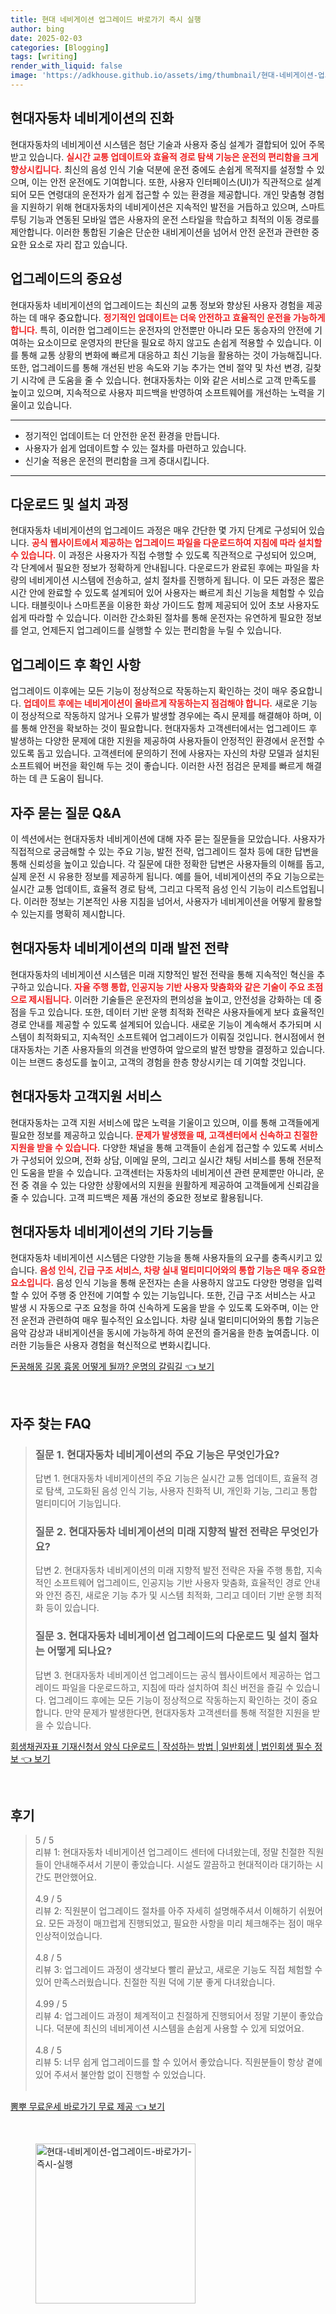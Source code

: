```yaml
---
title: 현대 네비게이션 업그레이드 바로가기 즉시 실행
author: bing
date: 2025-02-03
categories: [Blogging]
tags: [writing]
render_with_liquid: false
image: 'https://adkhouse.github.io/assets/img/thumbnail/현대-네비게이션-업그레이드-바로가기-즉시-실행.webp'
---
```



<h2 id='현대자동차-네비게이션-의-진화'>현대자동차 네비게이션의 진화</h2>

<p>현대자동차의 네비게이션 시스템은 첨단 기술과 사용자 중심 설계가 결합되어 있어 주목받고 있습니다. <b><span style="color: #ee2323;">실시간 교통 업데이트와 효율적 경로 탐색 기능은 운전의 편리함을 크게 향상시킵니다.</span></b> 최신의 음성 인식 기술 덕분에 운전 중에도 손쉽게 목적지를 설정할 수 있으며, 이는 안전 운전에도 기여합니다. 또한, 사용자 인터페이스(UI)가 직관적으로 설계되어 모든 연령대의 운전자가 쉽게 접근할 수 있는 환경을 제공합니다. 개인 맞춤형 경험을 지원하기 위해 현대자동차의 네비게이션은 지속적인 발전을 거듭하고 있으며, 스마트 루팅 기능과 연동된 모바일 앱은 사용자의 운전 스타일을 학습하고 최적의 이동 경로를 제안합니다. 이러한 통합된 기술은 단순한 내비게이션을 넘어서 안전 운전과 관련한 중요한 요소로 자리 잡고 있습니다.</p>

<h2 id='업그레이드-중요성'>업그레이드의 중요성</h2>

<p>현대자동차 네비게이션의 업그레이드는 최신의 교통 정보와 향상된 사용자 경험을 제공하는 데 매우 중요합니다. <b><span style="color: #ee2323;">정기적인 업데이트는 더욱 안전하고 효율적인 운전을 가능하게 합니다.</span></b> 특히, 이러한 업그레이드는 운전자의 안전뿐만 아니라 모든 동승자의 안전에 기여하는 요소이므로 운영자의 판단을 필요로 하지 않고도 손쉽게 적용할 수 있습니다. 이를 통해 교통 상황의 변화에 빠르게 대응하고 최신 기능을 활용하는 것이 가능해집니다. 또한, 업그레이드를 통해 개선된 반응 속도와 기능 추가는 연비 절약 및 차선 변경, 길찾기 시각에 큰 도움을 줄 수 있습니다. 현대자동차는 이와 같은 서비스로 고객 만족도를 높이고 있으며, 지속적으로 사용자 피드백을 반영하여 소프트웨어를 개선하는 노력을 기울이고 있습니다.</p>

<hr />

<ul>
    <li>정기적인 업데이트는 더 안전한 운전 환경을 만듭니다.</li>
    <li>사용자가 쉽게 업데이트할 수 있는 절차를 마련하고 있습니다.</li>
    <li>신기술 적용은 운전의 편리함을 크게 증대시킵니다.</li>
</ul>

<hr />

<h2 id='다운로드-및-설치-프로세스'>다운로드 및 설치 과정</h2>

<p>현대자동차 네비게이션의 업그레이드 과정은 매우 간단한 몇 가지 단계로 구성되어 있습니다. <b><span style="color: #ee2323;">공식 웹사이트에서 제공하는 업그레이드 파일을 다운로드하여 지침에 따라 설치할 수 있습니다.</span></b> 이 과정은 사용자가 직접 수행할 수 있도록 직관적으로 구성되어 있으며, 각 단계에서 필요한 정보가 정확하게 안내됩니다. 다운로드가 완료된 후에는 파일을 차량의 네비게이션 시스템에 전송하고, 설치 절차를 진행하게 됩니다. 이 모든 과정은 짧은 시간 안에 완료할 수 있도록 설계되어 있어 사용자는 빠르게 최신 기능을 체험할 수 있습니다. 태블릿이나 스마트폰을 이용한 화상 가이드도 함께 제공되어 있어 초보 사용자도 쉽게 따라할 수 있습니다. 이러한 간소화된 절차를 통해 운전자는 유연하게 필요한 정보를 얻고, 언제든지 업그레이드를 실행할 수 있는 편리함을 누릴 수 있습니다.</p>

<h2 id='업그레이드-후-제대로-작동하는가-확인사항'>업그레이드 후 확인 사항</h2>

<p>업그레이드 이후에는 모든 기능이 정상적으로 작동하는지 확인하는 것이 매우 중요합니다. <b><span style="color: #ee2323;">업데이트 후에는 네비게이션이 올바르게 작동하는지 점검해야 합니다.</span></b> 새로운 기능이 정상적으로 작동하지 않거나 오류가 발생할 경우에는 즉시 문제를 해결해야 하며, 이를 통해 안전을 확보하는 것이 필요합니다. 현대자동차 고객센터에서는 업그레이드 후 발생하는 다양한 문제에 대한 지원을 제공하여 사용자들이 안정적인 환경에서 운전할 수 있도록 돕고 있습니다. 고객센터에 문의하기 전에 사용자는 자신의 차량 모델과 설치된 소프트웨어 버전을 확인해 두는 것이 좋습니다. 이러한 사전 점검은 문제를 빠르게 해결하는 데 큰 도움이 됩니다.</p>

<h2 id='자주-묻는-질문-QNA'>자주 묻는 질문 Q&A</h2>

<p>이 섹션에서는 현대자동차 네비게이션에 대해 자주 묻는 질문들을 모았습니다. 사용자가 직접적으로 궁금해할 수 있는 주요 기능, 발전 전략, 업그레이드 절차 등에 대한 답변을 통해 신뢰성을 높이고 있습니다. 각 질문에 대한 정확한 답변은 사용자들의 이해를 돕고, 실제 운전 시 유용한 정보를 제공하게 됩니다. 예를 들어, 네비게이션의 주요 기능으로는 실시간 교통 업데이트, 효율적 경로 탐색, 그리고 다목적 음성 인식 기능이 리스트업됩니다. 이러한 정보는 기본적인 사용 지침을 넘어서, 사용자가 네비게이션을 어떻게 활용할 수 있는지를 명확히 제시합니다.</p>

<h2 id='현대자동차-네비게이션-미래-발전-전략'>현대자동차 네비게이션의 미래 발전 전략</h2>

<p>현대자동차의 네비게이션 시스템은 미래 지향적인 발전 전략을 통해 지속적인 혁신을 추구하고 있습니다. <b><span style="color: #ee2323;">자율 주행 통합, 인공지능 기반 사용자 맞춤화와 같은 기술이 주요 초점으로 제시됩니다.</span></b> 이러한 기술들은 운전자의 편의성을 높이고, 안전성을 강화하는 데 중점을 두고 있습니다. 또한, 데이터 기반 운행 최적화 전략은 사용자들에게 보다 효율적인 경로 안내를 제공할 수 있도록 설계되어 있습니다. 새로운 기능이 계속해서 추가되며 시스템이 최적화되고, 지속적인 소프트웨어 업그레이드가 이뤄질 것입니다. 현시점에서 현대자동차는 기존 사용자들의 의견을 반영하여 앞으로의 발전 방향을 결정하고 있습니다. 이는 브랜드 충성도를 높이고, 고객의 경험을 한층 향상시키는 데 기여할 것입니다.</p>

<h2 id='현대자동차-고객지원-서비스'>현대자동차 고객지원 서비스</h2>

<p>현대자동차는 고객 지원 서비스에 많은 노력을 기울이고 있으며, 이를 통해 고객들에게 필요한 정보를 제공하고 있습니다. <b><span style="color: #ee2323;">문제가 발생했을 때, 고객센터에서 신속하고 친절한 지원을 받을 수 있습니다.</span></b> 다양한 채널을 통해 고객들이 손쉽게 접근할 수 있도록 서비스가 구성되어 있으며, 전화 상담, 이메일 문의, 그리고 실시간 채팅 서비스를 통해 전문적인 도움을 받을 수 있습니다. 고객센터는 자동차의 네비게이션 관련 문제뿐만 아니라, 운전 중 겪을 수 있는 다양한 상황에서의 지원을 원활하게 제공하여 고객들에게 신뢰감을 줄 수 있습니다. 고객 피드백은 제품 개선의 중요한 정보로 활용됩니다.</p>

<h2 id='현대자동차-네비게이션의-기타-기능들'>현대자동차 네비게이션의 기타 기능들</h2>

<p>현대자동차 네비게이션 시스템은 다양한 기능을 통해 사용자들의 요구를 충족시키고 있습니다. <b><span style="color: #ee2323;">음성 인식, 긴급 구조 서비스, 차량 실내 멀티미디어와의 통합 기능은 매우 중요한 요소입니다.</span></b> 음성 인식 기능을 통해 운전자는 손을 사용하지 않고도 다양한 명령을 입력할 수 있어 주행 중 안전에 기여할 수 있는 기능입니다. 또한, 긴급 구조 서비스는 사고 발생 시 자동으로 구조 요청을 하여 신속하게 도움을 받을 수 있도록 도와주며, 이는 안전 운전과 관련하여 매우 필수적인 요소입니다. 차량 실내 멀티미디어와의 통합 기능은 음악 감상과 내비게이션을 동시에 가능하게 하여 운전의 즐거움을 한층 높여줍니다. 이러한 기능들은 사용자 경험을 혁신적으로 변화시킵니다.</p>


<p><a class="click-button" title="돈꿈해몽 길몽 흉몽 어떻게 될까? 운명의 갈림길" href="https://adkhouse.github.io/posts/%EB%8F%88%EA%BF%88%ED%95%B4%EB%AA%BD-%EA%B8%B8%EB%AA%BD-%ED%9D%89%EB%AA%BD-%EC%96%B4%EB%96%BB%EA%B2%8C-%EB%90%A0%EA%B9%8C-%EC%9A%B4%EB%AA%85%EC%9D%98-%EA%B0%88%EB%A6%BC%EA%B8%B8/" rel="dofollow">돈꿈해몽 길몽 흉몽 어떻게 될까? 운명의 갈림길 👈 보기</a></p><br>
<h2 id='자주_찾는_FAQ'>자주 찾는 FAQ</h2>
<div itemscope="" itemtype="https://schema.org/FAQPage"> 
<blockquote> 
<div itemscope="" itemprop="mainEntity" itemtype="https://schema.org/Question"> 
<h3 itemprop="name">질문 1. 현대자동차 네비게이션의 주요 기능은 무엇인가요?</h3> 
<div itemscope="" itemprop="acceptedAnswer" itemtype="https://schema.org/Answer"> 
<span itemprop="text"> 
<p>답변 1. 현대자동차 네비게이션의 주요 기능은 실시간 교통 업데이트, 효율적 경로 탐색, 고도화된 음성 인식 기능, 사용자 친화적 UI, 개인화 기능, 그리고 통합 멀티미디어 기능입니다.</p> 
</span> 
</div> 
</div> 

<div itemscope="" itemprop="mainEntity" itemtype="https://schema.org/Question"> 
<h3 itemprop="name">질문 2. 현대자동차 네비게이션의 미래 지향적 발전 전략은 무엇인가요?</h3> 
<div itemscope="" itemprop="acceptedAnswer" itemtype="https://schema.org/Answer"> 
<span itemprop="text"> 
<p>답변 2. 현대자동차 네비게이션의 미래 지향적 발전 전략은 자율 주행 통합, 지속적인 소프트웨어 업그레이드, 인공지능 기반 사용자 맞춤화, 효율적인 경로 안내와 안전 증진, 새로운 기능 추가 및 시스템 최적화, 그리고 데이터 기반 운행 최적화 등이 있습니다.</p> 
</span> 
</div> 
</div> 

<div itemscope="" itemprop="mainEntity" itemtype="https://schema.org/Question"> 
<h3 itemprop="name">질문 3. 현대자동차 네비게이션 업그레이드의 다운로드 및 설치 절차는 어떻게 되나요?</h3> 
<div itemscope="" itemprop="acceptedAnswer" itemtype="https://schema.org/Answer"> 
<span itemprop="text"> 
<p>답변 3. 현대자동차 네비게이션 업그레이드는 공식 웹사이트에서 제공하는 업그레이드 파일을 다운로드하고, 지침에 따라 설치하여 최신 버전을 즐길 수 있습니다. 업그레이드 후에는 모든 기능이 정상적으로 작동하는지 확인하는 것이 중요합니다. 만약 문제가 발생한다면, 현대자동차 고객센터를 통해 적절한 지원을 받을 수 있습니다.</p> 
</span> 
</div> 
</div> 
</blockquote> 
</div>
<p><a class="click-button" title="회생채권자표 기재신청서 양식 다운로드 | 작성하는 방법 | 일반회생 | 법인회생 필수 정보" href="https://adkhouse.github.io/posts/%ED%9A%8C%EC%83%9D%EC%B1%84%EA%B6%8C%EC%9E%90%ED%91%9C-%EA%B8%B0%EC%9E%AC%EC%8B%A0%EC%B2%AD%EC%84%9C-%EC%96%91%EC%8B%9D-%EB%8B%A4%EC%9A%B4%EB%A1%9C%EB%93%9C-%EC%9E%91%EC%84%B1%ED%95%98%EB%8A%94-%EB%B0%A9%EB%B2%95-%EC%9D%BC%EB%B0%98%ED%9A%8C%EC%83%9D-%EB%B2%95%EC%9D%B8%ED%9A%8C%EC%83%9D-%ED%95%84%EC%88%98-%EC%A0%95%EB%B3%B4/" rel="dofollow">회생채권자표 기재신청서 양식 다운로드 | 작성하는 방법 | 일반회생 | 법인회생 필수 정보 👈 보기</a></p><br>
<h2 id='후기'>후기</h2>
<div itemscope itemtype="https://schema.org/Product">
  <blockquote>
  <div itemprop="review" itemscope itemtype="https://schema.org/Review">
      <div itemprop="reviewRating" itemscope itemtype="https://schema.org/Rating"> <span itemprop="ratingValue">5</span> / <span itemprop="bestRating">5</span> </div>
      <span itemprop="reviewBody">리뷰 1: 현대자동차 네비게이션 업그레이드 센터에 다녀왔는데, 정말 친절한 직원들이 안내해주셔서 기분이 좋았습니다. 시설도 깔끔하고 현대적이라 대기하는 시간도 편안했어요.</span>
  </div>
  <br>
  <div itemprop="review" itemscope itemtype="https://schema.org/Review">
      <div itemprop="reviewRating" itemscope itemtype="https://schema.org/Rating"> <span itemprop="ratingValue">4.9</span> / <span itemprop="bestRating">5</span> </div>
      <span itemprop="reviewBody">리뷰 2: 직원분이 업그레이드 절차를 아주 자세히 설명해주셔서 이해하기 쉬웠어요. 모든 과정이 매끄럽게 진행되었고, 필요한 사항을 미리 체크해주는 점이 매우 인상적이었습니다.</span>
  </div>
  <br>
  <div itemprop="review" itemscope itemtype="https://schema.org/Review">
      <div itemprop="reviewRating" itemscope itemtype="https://schema.org/Rating"> <span itemprop="ratingValue">4.8</span> / <span itemprop="bestRating">5</span> </div>
      <span itemprop="reviewBody">리뷰 3: 업그레이드 과정이 생각보다 빨리 끝났고, 새로운 기능도 직접 체험할 수 있어 만족스러웠습니다. 친절한 직원 덕에 기분 좋게 다녀왔습니다.</span>
  </div>
  <br>
  <div itemprop="review" itemscope itemtype="https://schema.org/Review">
      <div itemprop="reviewRating" itemscope itemtype="https://schema.org/Rating"> <span itemprop="ratingValue">4.99</span> / <span itemprop="bestRating">5</span> </div>
      <span itemprop="reviewBody">리뷰 4: 업그레이드 과정이 체계적이고 친절하게 진행되어서 정말 기분이 좋았습니다. 덕분에 최신의 네비게이션 시스템을 손쉽게 사용할 수 있게 되었어요.</span>
  </div>
  <br>
  <div itemprop="review" itemscope itemtype="https://schema.org/Review">
      <div itemprop="reviewRating" itemscope itemtype="https://schema.org/Rating"> <span itemprop="ratingValue">4.8</span> / <span itemprop="bestRating">5</span> </div>
      <span itemprop="reviewBody">리뷰 5: 너무 쉽게 업그레이드를 할 수 있어서 좋았습니다. 직원분들이 항상 곁에 있어 주셔서 불안함 없이 진행할 수 있었습니다.</span>
  </div>
  <br>
  </blockquote>
</div>
<p><a class="click-button" title="뽐뿌 무료운세 바로가기 무료 제공" href="https://adkhouse.github.io/posts/%EB%BD%90%EB%BF%8C-%EB%AC%B4%EB%A3%8C%EC%9A%B4%EC%84%B8-%EB%B0%94%EB%A1%9C%EA%B0%80%EA%B8%B0-%EB%AC%B4%EB%A3%8C-%EC%A0%9C%EA%B3%B5/" rel="dofollow">뽐뿌 무료운세 바로가기 무료 제공 👈 보기</a></p><br>
<figure class="image"><img src="https://adkhouse.github.io/assets/img/thumbnail/현대-네비게이션-업그레이드-바로가기-즉시-실행.webp" alt="현대-네비게이션-업그레이드-바로가기-즉시-실행" width="256" height="256"></figure>